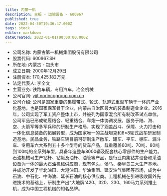 ```yaml
---
title: 内蒙一机
description: 主板 - 运输设备 - 600967
published: true
date: 2022-04-30T19:36:47.000Z
tags: stock
editor: markdown
dateCreated: 2022-01-01T00:00:00.000Z
---
```


- 公司名称: 内蒙古第一机械集团股份有限公司
- 股票代码: 600967.SH
- 所在地: 内蒙古 - 包头市
- 成立日期: 2000年12月29日
- 注册资本: 170,425.182万元
- 法定代表人: 李全文
- 主营业务: 铁路车辆，专用汽车，冶金机械
- 公司官网: [yjjt.norincogroup.com.cn](yjjt.norincogroup.com.cn)
- 公司介绍: 公司是国家重要的集履带式、轮式、轨道式重型车辆于一体的产业化基地，也是国家保军骨干企业，内蒙古自治区最大的装备制造业企业。2016年，公司实现了军工资产整体上市，并被列为国家混合所有制改革试点单位。公司军品已形成轮履结合、轻重结合、车炮一体协调发展，服务于陆、海、空、火箭军等多军兵种的研制生产格局，实现了涵盖战斗、保障、火力打击和一体化信息装备的拓展转型，成为国家唯一的主战坦克和8×8轮式战车研发制造基地。民品业务，铁路车辆目前可研制生产敞车、罐车、平车、棚车、漏斗车、专用车六大系列五十多个型号的货车产品，载重覆盖60吨、70吨、80吨到100吨的全系列车型，具备年造整车8000辆及配套核心零部件的生产能力。石油机械可生产钻杆、钻铤及油杆、油管等产品，是行业内集钻井设备和采油设备为一体的最大石油机械供应商，现有包头、侯马、秦皇岛三大生产基地。并成功开发了华北油田、大港油田、华油集团、延安油气集团等市场，成为中石油、中石化、中海油、延长石油的核心供应商。工程机械在引进吸收国外先进技术的基础上，研制生产出“大地牌”420、320、230、160马力系列推土机，成为中国工程机械的知名品牌。


